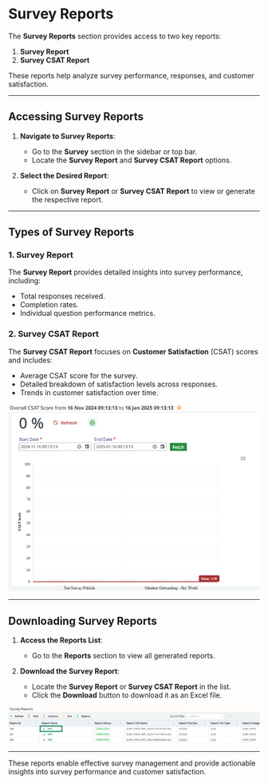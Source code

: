 # Survey Reports

The **Survey Reports** section provides access to two key reports:
1. **Survey Report**
2. **Survey CSAT Report**

These reports help analyze survey performance, responses, and customer satisfaction.

---

## Accessing Survey Reports

1. **Navigate to Survey Reports**:
    - Go to the **Survey** section in the sidebar or top bar.
    - Locate the **Survey Report** and **Survey CSAT Report** options.

2. **Select the Desired Report**:
    - Click on **Survey Report** or **Survey CSAT Report** to view or generate the respective report.

---

## Types of Survey Reports

### 1. Survey Report
The **Survey Report** provides detailed insights into survey performance, including:
- Total responses received.
- Completion rates.
- Individual question performance metrics.

### 2. Survey CSAT Report
The **Survey CSAT Report** focuses on **Customer Satisfaction** (CSAT) scores and includes:
- Average CSAT score for the survey.
- Detailed breakdown of satisfaction levels across responses.
- Trends in customer satisfaction over time.

![img_4.png](img_4.png)

---


## Downloading Survey Reports

1. **Access the Reports List**:
    - Go to the **Reports** section to view all generated reports.

2. **Download the Survey Report**:
    - Locate the **Survey Report** or **Survey CSAT Report** in the list.
    - Click the **Download** button to download it as an Excel file.

![img_5.png](img_5.png)

---

These reports enable effective survey management and provide actionable insights into survey performance and customer satisfaction.
